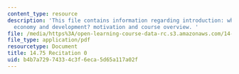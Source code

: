 ```yaml
---
content_type: resource
description: 'This file contains information regarding introduction: why study political
  economy and development? motivation and course overview. '
file: /media/https%3A/open-learning-course-data-rc.s3.amazonaws.com/14-75-political-economy-and-economic-development-fall-2012/b4b7a72974334c3f6eca5d65a117a02f_MIT14_75F12_Recitation0.pdf
file_type: application/pdf
resourcetype: Document
title: 14.75 Recitation 0
uid: b4b7a729-7433-4c3f-6eca-5d65a117a02f
---
```

